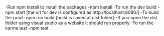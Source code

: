 -Run npm install to install the packages
    -npm install
-To run the dev build 
    -npm start [the url for dev is configured as http://localhost:8080/]
-To build the prod
    -npm run build [build is saved at dist folder]
    -If you open the dist folder using visual studio as a website it should run properly
-To run the karma test
    -npm test
